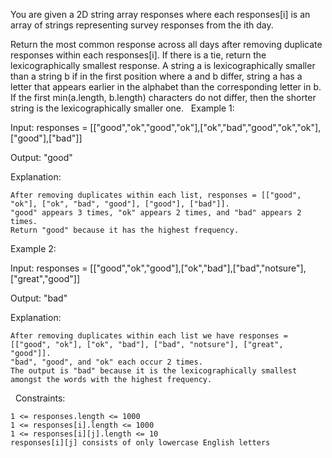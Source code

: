 You are given a 2D string array responses where each responses[i] is an array of strings representing survey responses from the ith day.

Return the most common response across all days after removing duplicate responses within each responses[i]. If there is a tie, return the lexicographically smallest response.
A string a is lexicographically smaller than a string b if in the first position where a and b differ, string a has a letter that appears earlier in the alphabet than the corresponding letter in b.
If the first min(a.length, b.length) characters do not differ, then the shorter string is the lexicographically smaller one.
 
Example 1:


Input: responses = [["good","ok","good","ok"],["ok","bad","good","ok","ok"],["good"],["bad"]]

Output: "good"

Explanation:


	After removing duplicates within each list, responses = [["good", "ok"], ["ok", "bad", "good"], ["good"], ["bad"]].
	"good" appears 3 times, "ok" appears 2 times, and "bad" appears 2 times.
	Return "good" because it has the highest frequency.



Example 2:


Input: responses = [["good","ok","good"],["ok","bad"],["bad","notsure"],["great","good"]]

Output: "bad"

Explanation:


	After removing duplicates within each list we have responses = [["good", "ok"], ["ok", "bad"], ["bad", "notsure"], ["great", "good"]].
	"bad", "good", and "ok" each occur 2 times.
	The output is "bad" because it is the lexicographically smallest amongst the words with the highest frequency.



 
Constraints:


	1 <= responses.length <= 1000
	1 <= responses[i].length <= 1000
	1 <= responses[i][j].length <= 10
	responses[i][j] consists of only lowercase English letters

